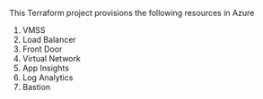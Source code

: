 This Terraform project provisions the following resources in Azure

1. VMSS
2. Load Balancer
3. Front Door
4. Virtual Network
5. App Insights
6.  Log Analytics
7. Bastion
